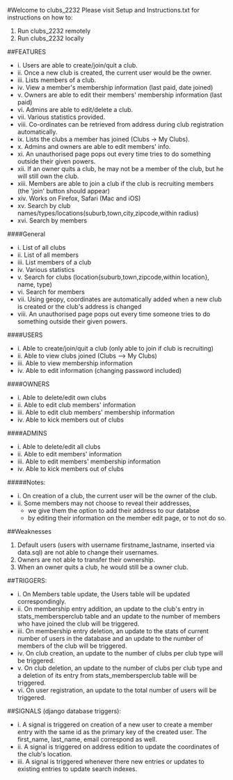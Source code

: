 #Welcome to clubs_2232
Please visit Setup and Instructions.txt for instructions on how to:
1. Run clubs_2232 remotely
2. Run clubs_2232 locally

##FEATURES

* i.	Users are able to create/join/quit a club.
* ii.	Once a new club is created, the current user would be the owner.
* iii. 	Lists members of a club.
* iv. 	View a member's membership information (last paid, date joined)
* v. 	Owners are able to edit their members' membership information (last paid)
* vi. 	Admins are able to edit/delete a club.
* vii. 	Various statistics provided.
* viii. Co-ordinates can be retrieved from address during club registration automatically.
* ix. 	Lists the clubs a member has joined (Clubs -> My Clubs).
* x. 	Admins and owners are able to edit members' info.
* xi. 	An unauthorised page pops out every time tries to do something outside their given powers.
* xii. 	If an owner quits a club, he may not be a member of the club, but he will still own the club.
* xiii. Members are able to join a club if the club is recruiting members (the 'join' button should appear)
* xiv. 	Works on Firefox, Safari (Mac and iOS) 
* xv. 	Search by club names/types/locations(suburb,town,city,zipcode,within radius)
* xvi. 	Search by members 

####General
* i. 	List of all clubs
* ii. 	List of all members
* iii. 	List members of a club
* iv. 	Various statistics 
* v. 	Search for clubs (location{suburb,town,zipcode,within location}, name, type)
* vi. 	Search for members
* vii. 	Using geopy, coordinates are automatically added when a new club is created or the club's address is changed
* viii. An unauthorised page pops out every time someone tries to do something outside their given powers.

####USERS
* i. 	Able to create/join/quit a club (only able to join if club is recruiting)
* ii. 	Able to view clubs joined (Clubs --> My Clubs)
* iii. 	Able to view membership information
* iv. 	Able to edit information (changing password included)

####OWNERS
* i. 	Able to delete/edit own clubs
* ii. 	Able to edit club members' information
* iii. 	Able to edit club members' membership information
* iv. 	Able to kick members out of clubs

####ADMINS
* i. 	Able to delete/edit all clubs
* ii. 	Able to edit members' information
* iii. 	Able to edit members' membership information
* iv. 	Able to kick members out of clubs

#####Notes:
* i. 	On creation of a club, the current user will be the owner of the club.
* ii. 	Some members may not choose to reveal their addresses, 
	*	we give them the option to add their address to our databse 
	*	by editing their information on the member edit page, or to not do so.

##Weaknesses
1. Default users (users with username firstname_lastname, inserted via data.sql) are not able to change their usernames.
2. Owners are not able to transfer their ownership.
3. When an owner quits a club, he would still be a owner club.

##TRIGGERS:
* i. 	On Members table update, the Users table will be updated correspondingly.
* ii. 	On membership entry addition, an update to the club's entry in stats_membersperclub table and an update to the number of members who have joined the club will be triggered.
* iii. 	On membership entry deletion, an update to the stats of current number of users in the database and an update to the number of members of the club will be triggered.
* iv. 	On club creation, an update to the number of clubs per club type will be triggered.
* v. 	On club deletion, an update to the number of clubs per club type and a deletion of its entry from stats_membersperclub table will be triggered.
* vi. 	On user registration, an update to the total number of users will be triggered.

##SIGNALS (django database triggers):
* i. 	A signal is triggered on creation of a new user to create a member entry with the same id as the primary key of the created user. The first_name, last_name, email correspond as well.
* ii. 	A signal is triggered on address edition to update the coordinates of the club's location.
* iii. 	A signal is triggered whenever there new entries or updates to existing entries to update search indexes.

